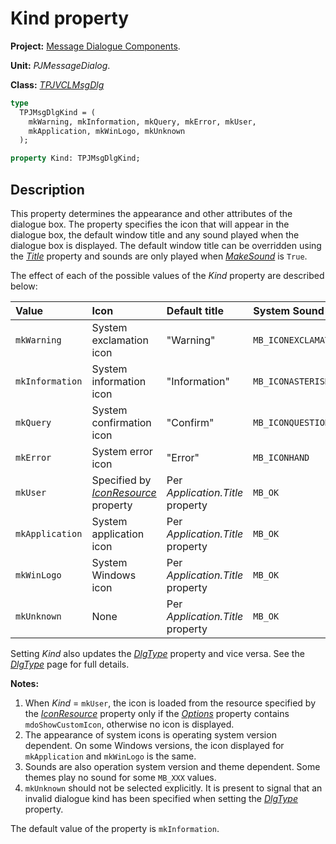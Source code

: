 # Kind property #

**Project:** [Message Dialogue Components](../API.md).

**Unit:** _PJMessageDialog_.

**Class:** _[TPJVCLMsgDlg](./TPJVCLMsgDlg.md)_

```pascal
type
  TPJMsgDlgKind = (
    mkWarning, mkInformation, mkQuery, mkError, mkUser,
    mkApplication, mkWinLogo, mkUnknown
  );

property Kind: TPJMsgDlgKind;
```

## Description ##

This property determines the appearance and other attributes of the dialogue box. The property specifies the icon that will appear in the dialogue box, the default window title and any sound played when the dialogue box is displayed. The default window title can be overridden using the _[Title](./TPJVCLMsgDlg-Title.md)_ property and sounds are only played when _[MakeSound](./TPJVCLMsgDlg-MakeSound.md)_ is `True`.

The effect of each of the possible values of the _Kind_ property are described below:

| **Value** | **Icon** | **Default title** | **System Sound** |
|:----------|:---------|:------------------|:-----------------|
| `mkWarning` | System exclamation icon | "Warning" | `MB_ICONEXCLAMATION` |
| `mkInformation` | System information icon | "Information" | `MB_ICONASTERISK` |
| `mkQuery` | System confirmation icon | "Confirm" | `MB_ICONQUESTION` |
| `mkError` | System error icon | "Error" | `MB_ICONHAND` |
| `mkUser` | Specified by _[IconResource](./TPJVCLMsgDlg-IconResource.md)_ property | Per _Application.Title_ property | `MB_OK` |
| `mkApplication` | System application icon | Per _Application.Title_ property | `MB_OK` |
| `mkWinLogo` | System Windows icon | Per _Application.Title_ property | `MB_OK` |
| `mkUnknown` | None | Per _Application.Title_ property | `MB_OK` |

Setting _Kind_ also updates the _[DlgType](./TPJVCLMsgDlg-DlgType.md)_ property and vice versa. See the _[DlgType](./TPJVCLMsgDlg-DlgType.md)_ page for full details.

**Notes:**

  1. When _Kind_ = `mkUser`, the icon is loaded from the resource specified by the _[IconResource](./TPJVCLMsgDlg-IconResource.md)_ property only if the _[Options](./TPJVCLMsgDlg-Options.md)_ property contains `mdoShowCustomIcon`, otherwise no icon is displayed.
  1. The appearance of system icons is operating system version dependent. On some Windows versions, the icon displayed for `mkApplication` and `mkWinLogo` is the same.
  1. Sounds are also operation system version and theme dependent. Some themes play no sound for some `MB_XXX` values.
  1. `mkUnknown` should not be selected explicitly. It is present to signal that an invalid dialogue kind has been specified when setting the _[DlgType](./TPJVCLMsgDlg-DlgType.md)_ property.

The default value of the property is `mkInformation`.